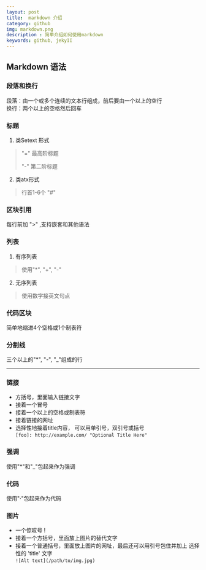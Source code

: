```yaml
---
layout: post
title:  markdown 介绍 
category: github 
img: markdown.png 
description : 简单介绍如何使用markdown 
keywords: github, jekyII 
---
```


## Markdown 语法

### 段落和换行
段落：由一个或多个连续的文本行组成，前后要由一个以上的空行  
换行：两个以上的空格然后回车

### 标题
1. 类Setext 形式  

> "=" 最高阶标题
>
> "-" 第二阶标题

2. 类atx形式  

> 行首1-6个 "#"

### 区块引用
每行前加 ">" ,支持嵌套和其他语法

### 列表
1. 有序列表  

> 使用"*", "+", "-"

2. 无序列表  

> 使用数字接英文句点

### 代码区块
简单地缩进4个空格或1个制表符

### 分割线
三个以上的"*", "-", "_"组成的行

***

### 链接
* 方括号，里面输入链接文字
* 接着一个冒号
* 接着一个以上的空格或制表符
* 接着链接的网址
* 选择性地接着title内容， 可以用单引号，双引号或括号  
    `[foo]: http://example.com/ "Optional Title Here"`

### 强调
使用"*"和"_"包起来作为强调

### 代码
使用"·"包起来作为代码

### 图片
* 一个惊叹号 !
* 接着一个方括号，里面放上图片的替代文字
* 接着一个普通括号，里面放上图片的网址，最后还可以用引号包住并加上 选择性的 'title' 文字  
    `![Alt text](/path/to/img.jpg)`
